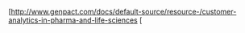 [http://www.genpact.com/docs/default-source/resource-/customer-analytics-in-pharma-and-life-sciences
[
